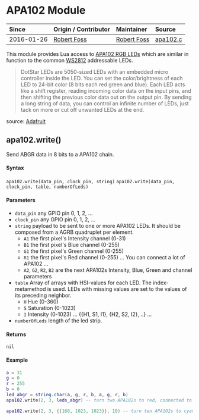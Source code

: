 # APA102 Module
| Since  | Origin / Contributor  | Maintainer  | Source  |
| :----- | :-------------------- | :---------- | :------ |
| 2016-01-26 | [Robert Foss](https://github.com/robertfoss)| [Robert Foss](https://github.com/robertfoss)| [apa102.c](../../../app/modules/apa102.c)|

This module provides Lua access to [APA102 RGB LEDs](https://youtu.be/UYvC-hukz-0) which are similar in function to the common [WS2812](ws2812) addressable LEDs.

> DotStar LEDs are 5050-sized LEDs with an embedded micro controller inside the LED. You can set the color/brightness of each LED to 24-bit color (8 bits each red green and blue). Each LED acts like a shift register, reading incoming color data on the input pins, and then shifting the previous color data out on the output pin. By sending a long string of data, you can control an infinite number of LEDs, just tack on more or cut off unwanted LEDs at the end.

source: [Adafruit](https://www.adafruit.com/products/2343)

## apa102.write()
Send ABGR data in 8 bits to a APA102 chain.

#### Syntax
`apa102.write(data_pin, clock_pin, string)`
`apa102.write(data_pin, clock_pin, table, numberOfLeds)`

#### Parameters
- `data_pin` any GPIO pin 0, 1, 2, ...
- `clock_pin` any GPIO pin 0, 1, 2, ...
- `string` payload to be sent to one or more APA102 LEDs.
  It should be composed from a AGRB quadruplet per element.
    - `A1` the first pixel's Intensity channel (0-31)
    - `B1` the first pixel's Blue channel (0-255)<br />
    - `G1` the first pixel's Green channel (0-255)
    - `R1` the first pixel's Red channel (0-255)
    ... You can connect a lot of APA102 ...
    - `A2`, `G2`, `R2`, `B2` are the next APA102s Intensity, Blue, Green and channel parameters
- `table` Array of arrays with HSI-values for each LED. The index-metamethod is used.
  LEDs with missing values are set to the values of its preceding neighbor.
    - `H` Hue (0-360)
    - `S` Saturation (0-1023)
    - `I` Intensity (0-1023)
    ... {{H1, S1, I1}, {H2, S2, I2}, ..} ...
- `numberOfLeds` length of the led strip.

#### Returns
`nil`

#### Example
```lua
a = 31
g = 0
r = 255
b = 0
led_abgr = string.char(a, g, r, b, a, g, r, b) 
apa102.write(2, 3, leds_abgr) -- turn two APA102s to red, connected to data_pin 2 and clock_pin 3

apa102.write(2, 3, {{168, 1023, 1023}}, 10) -- turn ten APA102s to cyan, connected to data_pin 2 and clock_pin 3
```
